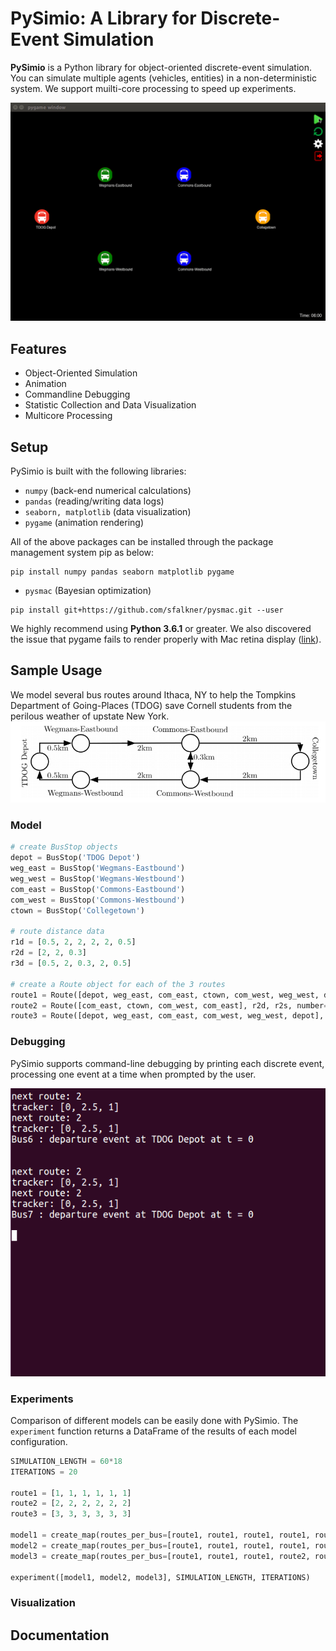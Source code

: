 # PySimio: A Library for Discrete-Event Simulation
**PySimio** is a Python library for object-oriented discrete-event simulation. You can simulate multiple agents (vehicles, entities) in a non-deterministic system. We support muilti-core processing to speed up experiments. 

![Animation](images/animation.gif)

## Features
- Object-Oriented Simulation
- Animation
- Commandline Debugging
- Statistic Collection and Data Visualization 
- Multicore Processing

## Setup
PySimio is built with the following libraries:
- `numpy` (back-end numerical calculations)  
- `pandas` (reading/writing data logs)  
- `seaborn, matplotlib` (data visualization)  
- `pygame` (animation rendering)   
  
All of the above packages can be installed through the package management system pip as below:
```
pip install numpy pandas seaborn matplotlib pygame
```
- `pysmac`  (Bayesian optimization) 
```
pip install git+https://github.com/sfalkner/pysmac.git --user
```

We highly recommend using **Python 3.6.1** or greater.
We also discovered the issue that pygame fails to render properly with Mac retina display ([link](https://stackoverflow.com/questions/29834292/pygame-simple-loop-runs-very-slowly-on-mac)).


## Sample Usage
We model several bus routes around Ithaca, NY to help the Tompkins Department of Going-Places (TDOG) save Cornell students from the perilous weather of upstate New York.  
![Route map](data/map.png)

### Model
```Python
# create BusStop objects  
depot = BusStop('TDOG Depot')  
weg_east = BusStop('Wegmans-Eastbound')  
weg_west = BusStop('Wegmans-Westbound')  
com_east = BusStop('Commons-Eastbound')  
com_west = BusStop('Commons-Westbound')  
ctown = BusStop('Collegetown')  
  
# route distance data  
r1d = [0.5, 2, 2, 2, 2, 0.5]  
r2d = [2, 2, 0.3]  
r3d = [0.5, 2, 0.3, 2, 0.5]    
   
# create a Route object for each of the 3 routes   
route1 = Route([depot, weg_east, com_east, ctown, com_west, weg_west, depot], r1d, r1s, number=1)   
route2 = Route([com_east, ctown, com_west, com_east], r2d, r2s, number=2)   
route3 = Route([depot, weg_east, com_east, com_west, weg_west, depot], r3d, r3s, number=3)   
```
### Debugging
PySimio supports command-line debugging by printing each discrete event, processing one event at a time when prompted by the user. 

![Debugging](images/debug.gif)

### Experiments
Comparison of different models can be easily done with PySimio. The `experiment` function returns a DataFrame of the results of each model configuration. 
```Python
SIMULATION_LENGTH = 60*18
ITERATIONS = 20

route1 = [1, 1, 1, 1, 1, 1]
route2 = [2, 2, 2, 2, 2, 2]
route3 = [3, 3, 3, 3, 3, 3]

model1 = create_map(routes_per_bus=[route1, route1, route1, route1, route1, route1, route1], name='700')
model2 = create_map(routes_per_bus=[route1, route1, route1, route1, route1, route2, route3], name='511')
model3 = create_map(routes_per_bus=[route1, route1, route1, route2, route2, route3, route3], name='322')

experiment([model1, model2, model3], SIMULATION_LENGTH, ITERATIONS)
```

### Visualization


## Documentation


